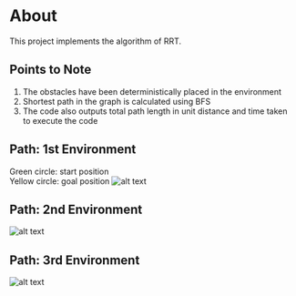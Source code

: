 # About 
This project implements the algorithm of RRT.

## Points to Note
1. The obstacles have been deterministically placed in the environment
2. Shortest path in the graph is calculated using BFS
3. The code also outputs total path length in unit distance and time taken to execute the code


## Path: 1st Environment
Green circle: start position  <br />
Yellow circle: goal position
![alt text](https://github.com/adityajain07/Path-Planning-Algorithms/blob/master/RRT/Plots/RRT_Conf1.png)




## Path: 2nd Environment
![alt text](https://github.com/adityajain07/Path-Planning-Algorithms/blob/master/RRT/Plots/RRT_Conf2.png)




## Path: 3rd Environment
![alt text](https://github.com/adityajain07/Path-Planning-Algorithms/blob/master/RRT/Plots/RRT_Conf3.png)
